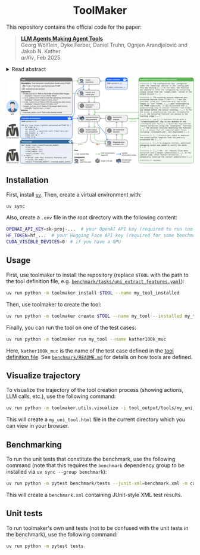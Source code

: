 <div align="center">
<h1>ToolMaker</h1>
</div>

This repository contains the official code for the paper:

> [**LLM Agents Making Agent Tools**](https://arxiv.org/abs/2502.11705)  
> Georg Wölflein, Dyke Ferber, Daniel Truhn, Ognjen Arandjelović and Jakob N. Kather  
> _arXiv_, Feb 2025.

<details>
<summary>Read abstract</summary>
Tool use has turned large language models (LLMs) into powerful agents that can perform complex multi-step tasks by dynamically utilising external software components. However, these tools must be implemented in advance by human developers, hindering the applicability of LLM agents in domains which demand large numbers of highly specialised tools, like in life sciences and medicine. Motivated by the growing trend of scientific studies accompanied by public code repositories, we propose ToolMaker, a novel agentic framework that autonomously transforms papers with code into LLM-compatible tools. Given a short task description and a repository URL, ToolMaker autonomously installs required dependencies and generates code to perform the task, using a closed-loop self-correction mechanism to iteratively diagnose and rectify errors. To evaluate our approach, we introduce a benchmark comprising 15 diverse and complex computational tasks spanning both medical and non-medical domains with over 100 unit tests to objectively assess tool correctness and robustness. ToolMaker correctly implements 80% of the tasks, substantially outperforming current state-of-the-art software engineering agents. ToolMaker therefore is a step towards fully autonomous agent-based scientific workflows.
</details>

![Overview](resources/overview.png)


## Installation
First, install [`uv`](https://docs.astral.sh/uv/getting-started/installation/). 
Then, create a virtual environment with:
```bash
uv sync
```

Also, create a `.env` file in the root directory with the following content:
```bash
OPENAI_API_KEY=sk-proj-...  # your OpenAI API key (required to run toolmaker)
HF_TOKEN=hf_...  # your Hugging Face API key (required for some benchmark tools)
CUDA_VISIBLE_DEVICES=0  # if you have a GPU
```

## Usage
First, use toolmaker to install the repository (replace `$TOOL` with the path to the tool definition file, e.g. [`benchmark/tasks/uni_extract_features.yaml`](benchmark/tasks/uni_extract_features.yaml)):
```bash
uv run python -m toolmaker install $TOOL --name my_tool_installed
```

Then, use toolmaker to create the tool:
```bash
uv run python -m toolmaker create $TOOL --name my_tool --installed my_tool_installed
```

Finally, you can run the tool on one of the test cases:
```bash
uv run python -m toolmaker run my_tool --name kather100k_muc
```
Here, `kather100k_muc` is the name of the test case defined in the [tool definition file](benchmark/tasks/uni_extract_features.yaml). 
See [`benchmark/README.md`](benchmark/README.md) for details on how tools are defined.

## Visualize trajectory
To visualize the trajectory of the tool creation process (showing actions, LLM calls, etc.), use the following command:
```bash
uv run python -m toolmaker.utils.visualize -i tool_output/tools/my_uni_tool/logs.jsonl -o my_uni_tool.html
```
This will create a `my_uni_tool.html` file in the current directory which you can view in your browser.

## Benchmarking
To run the unit tests that constitute the benchmark, use the following command (note that this requires the `benchmark` dependency group to be installed via `uv sync --group benchmark`):
```bash
uv run python -m pytest benchmark/tests --junit-xml=benchmark.xml -m cached  # only run cached tests (faster)
```
This will create a `benchmark.xml` containing JUnit-style XML test results.

## Unit tests
To run toolmaker's own unit tests (not to be confused with the unit tests in the benchmark), use the following command:
```bash
uv run python -m pytest tests
```
